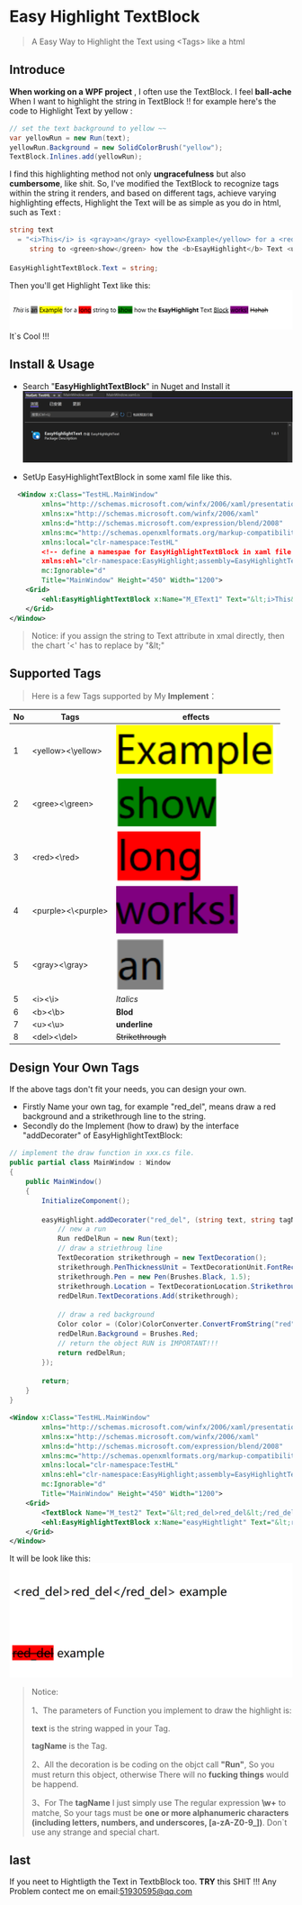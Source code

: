 # Easy Highlight TextBlock

>A Easy Way to Highlight the Text using \<Tags\> like a html 

## Introduce
**When working on a WPF project** , I often use the TextBlock. I feel **ball-ache** When I want to highlight the string in TextBlock !!
for example here's the code to Highlight Text by yellow :

```c#
// set the text background to yellow ~~
var yellowRun = new Run(text);
yellowRun.Background = new SolidColorBrush("yellow");
TextBlock.Inlines.add(yellowRun);

```

I find this highlighting method not only **ungracefulness** but also **cumbersome**, like shit. So, I've modified the TextBlock to recognize tags within the string it renders, and based on different tags, achieve varying highlighting effects, Highlight the Text will be as simple as you do in html, such as Text :

```C#
string text
  = "<i>This</i> is <gray>an</gray> <yellow>Example</yellow> for a <red>long</red>
     string to <green>show</green> how the <b>EsayHighlight</b> Text <u>Block</u> <purple>works!</purple> <del>Hahah</del>";

EasyHighlightTextBlock.Text = string;
```

Then you'll get Highlight Text like this:
![EasyHighlightTextBlock](https://raw.githubusercontent.com/zuweie/photobed/master/QQ%E5%9B%BE%E7%89%8720240421153105.png)
It`s Cool !!!

## Install & Usage

- Search "**EasyHighlightTextBlock**" in Nuget and Install it
  ![EasyHightlightTExt](https://github.com/zuweie/photobed/blob/master/QQ%E5%9B%BE%E7%89%8720240421201744.png?raw=true)
  
- SetUp EasyHighlightTextBlock in some xaml file like this.
```xml
  <Window x:Class="TestHL.MainWindow"
        xmlns="http://schemas.microsoft.com/winfx/2006/xaml/presentation"
        xmlns:x="http://schemas.microsoft.com/winfx/2006/xaml"
        xmlns:d="http://schemas.microsoft.com/expression/blend/2008"
        xmlns:mc="http://schemas.openxmlformats.org/markup-compatibility/2006"
        xmlns:local="clr-namespace:TestHL"
        <!-- define a namespae for EasyHighlightTextBlock in xaml file -->
        xmlns:ehl="clr-namespace:EasyHighlight;assembly=EasyHighlightText"
        mc:Ignorable="d"
        Title="MainWindow" Height="450" Width="1200">
    <Grid>
        <ehl:EasyHighlightTextBlock x:Name="M_EText1" Text="&lt;i>This&lt;/i> is &lt;gray>an&lt;/gray> &lt;yellow>Example&lt;/yellow> for a &lt;red>long&lt;/red> string to &lt;green>show&lt;/green> how the &lt;b>EsayHighlight&lt;/b> Text &lt;u>Block&lt;/u> &lt;purple>works!&lt;/purple> &lt;del>Hahah&lt;/del>" FontSize="20" Grid.Row="3" Margin="10,20"/>
    </Grid>
</Window>
```
  
>Notice: if you assign the string to Text attribute in xmal directly, then the chart '<' has to replace by "\&lt;"

## Supported Tags
>Here is a few Tags supported by My **Implement**：

|No|Tags|effects|
|--|--|--|
|1|\<yellow\>\<\\yellow\>|![yellow](https://github.com/zuweie/photobed/blob/master/QQ%E5%9B%BE%E7%89%8720240422080706.png?raw=true)|
|2|\<gree\>\<\\green\>|![gree](https://github.com/zuweie/photobed/blob/master/QQ%E5%9B%BE%E7%89%8720240422080748.png?raw=true)|
|3|\<red\>\<\\red\>|![red](https://github.com/zuweie/photobed/blob/master/QQ%E5%9B%BE%E7%89%8720240422080724.png?raw=true)|
|4|\<purple\><\\<purple\>|![purple](https://github.com/zuweie/photobed/blob/master/QQ%E5%9B%BE%E7%89%8720240422080816.png?raw=true)|
|5|\<gray\>\<\\gray\>|![gray](https://github.com/zuweie/photobed/blob/master/QQ%E5%9B%BE%E7%89%8720240422080645.png?raw=true)|
|5|\<i\>\<\\i\>|*Italics*|
|6|\<b\>\<\\b\>|**Blod**|
|7|\<u\>\<\\u\>|__underline__|
|8|\<del\>\<\\del\>|~~Strikethrough~~|

## Design Your Own Tags
If the above tags don't fit your needs, you can design your own. 
- Firstly Name your own tag, for example "red_del", means draw a red background and a strikethrough line to the string.
- Secondly do the Implement (how to draw) by the interface "addDecorater" of EasyHighlightTextBlock:

```C#
// implement the draw function in xxx.cs file.
public partial class MainWindow : Window
{
    public MainWindow()
    {
        InitializeComponent();

        easyHighlight.addDecorater("red_del", (string text, string tagName) => {
            // new a run
            Run redDelRun = new Run(text);
            // draw a striethroug line
            TextDecoration strikethrough = new TextDecoration();
            strikethrough.PenThicknessUnit = TextDecorationUnit.FontRecommended;
            strikethrough.Pen = new Pen(Brushes.Black, 1.5);
            strikethrough.Location = TextDecorationLocation.Strikethrough;
            redDelRun.TextDecorations.Add(strikethrough);

            // draw a red background
            Color color = (Color)ColorConverter.ConvertFromString("red");
            redDelRun.Background = Brushes.Red;
            // return the object RUN is IMPORTANT!!!
            return redDelRun;
        });
        
        return;
    }
}

```

```Xml
<Window x:Class="TestHL.MainWindow"
        xmlns="http://schemas.microsoft.com/winfx/2006/xaml/presentation"
        xmlns:x="http://schemas.microsoft.com/winfx/2006/xaml"
        xmlns:d="http://schemas.microsoft.com/expression/blend/2008"
        xmlns:mc="http://schemas.openxmlformats.org/markup-compatibility/2006"
        xmlns:local="clr-namespace:TestHL"
        xmlns:ehl="clr-namespace:EasyHighlight;assembly=EasyHighlightText"
        mc:Ignorable="d"
        Title="MainWindow" Height="450" Width="1200">
    <Grid>
        <TextBlock Name="M_test2" Text="&lt;red_del>red_del&lt;/red_del> example"  FontSize="20" Grid.Row="2" Margin="10,20"/>
        <ehl:EasyHighlightTextBlock x:Name="easyHightlight" Text="&lt;red_del>red_del&lt;/red_del> example" FontSize="20" Grid.Row="3" Margin="10,20"/>
    </Grid>
</Window>
```

It will be look like this:
![red_del](https://github.com/zuweie/photobed/blob/master/QQ%E5%9B%BE%E7%89%8720240422100544.png?raw=true)

> Notice:
> 
> 1、The parameters of Function you implement to draw the highlight is:
> 
> **text** is the string wapped in your Tag.
> 
> **tagName** is the Tag.
> 
> 2、All the decoration is be coding on the objct call **"Run"**, So you must return this object, otherwise There will no **fucking things** would be happend.
>
> 3、For The **tagName** I just simply use The regular expression **\w+** to matche, So your tags must be **one or more alphanumeric characters (including letters, numbers, and underscores, [a-zA-Z0-9_])**. Don`t use any strange and special chart.
> 

## last
If you neet to Hightligth the Text in TextbBlock too. **TRY** this SHIT !!! Any Problem contect me on email:51930595@qq.com

